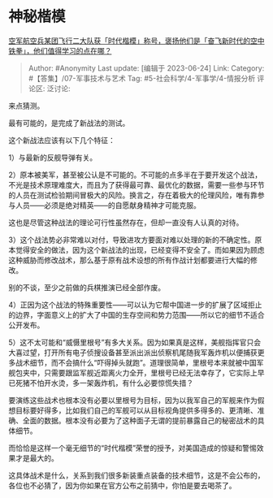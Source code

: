 # 神秘楷模
[空军航空兵某团飞行二大队获「时代楷模」称号，褒扬他们是「奋飞新时代的空中铁拳」，他们值得学习的点在哪？](https://www.zhihu.com/question/607609756/answer/3086968001)

> Author: #Anonymity
> Last update: [编辑于 2023-06-24]
> Link:
> Category: #【答集】/07-军事技术与艺术
> Tag:  #5-社会科学/4-军事学/4-情报分析
> 评论区:
> 泛讨论:

来点猜测。

最有可能的，是完成了新战法的测试。

这个新战法应该有以下几个特征：

1）与最新的反舰导弹有关。

2）原本被美军，甚至被公认是不可能的。不可能的点多半在于要开发这个战法，不光是技术原理难度大，而且为了获得最可靠、最优化的数据，需要一些参与环节的人员在测试检验期间冒极大的风险。换言之，存在着极大的伦理风险，唯有靠参与人员——必须是绝对精英——的自愿献身精神才可能克服。

这也是尽管这种战法的理论可行性虽然存在，但却一直没有人认真的对待。

3）这个战法势必非常难以对付，导致进攻方要面对难以处理的新的不确定性。原本觉得安全的做法，因为这个新战法的出现，已经变得不安全了。而如果因为顾虑这种威胁而修改战术，那么基于原有战术设想的所有作战计划都要进行大幅的修改。

别的不谈，至少之前做的兵棋推演已经全部作废。

4）正因为这个战法的特殊重要性——可以认为它帮中国进一步的扩展了区域拒止的边界，字面意义上的扩大了中国的生存空间和势力范围——所以它的细节不适合公开发布。

5）这不太可能和“威慑里根号”有多大关系。因为如果真是这样，美舰指挥官只会大喜过望，打开所有电子侦搜设备甚至派出派出侦察机尾随我军轰炸机以便捕获更多战术细节，而不会搞什么“吓得掉头就跑”。道理很简单，里根号本来就被中国军舰包夹中，只需要跟监军舰近距离火力全开，里根号已经无法幸存了，它实际上早已死猪不怕开水烫，多一架轰炸机，有什么必要惊慌失措？

要演练这些战术也根本没有必要以里根号为目标，因为以我军自己的军舰来作为假想目标要好得多，比如我们自己的军舰可以从目标视角提供多得多的、更清晰、准确、全面的数据。根本没有必要为了这种面子无谓的提前暴露自己的秘密战术的具体细节。

而恰恰是这样一个毫无细节的“时代楷模”荣誉的授予，对美国造成的惊疑和警惕效果才是最大的。

这具体战术是什么，关系到我们很多新装重点装备的技术细节，这是不会公布的，各位也不必猜了，因为你如果在官方公布之前猜中，你怕是要去喝茶了。
